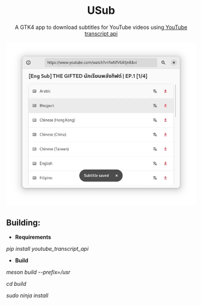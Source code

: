 <div align="center">
  <h1>USub</h1>
  A GTK4 app to download subtitles for YouTube videos using<a href="https://github.com/jdepoix/youtube-transcript-api"> YouTube transcript api</a>
</div>


![Screenshot](screenshot.webp)

## Building:

- **Requirements**

 <i>pip install youtube_transcript_api</i>

- **Build**

 <i>meson build --prefix=/usr</i>

 <i>cd build</i>

 <i>sudo ninja install</i>
